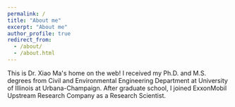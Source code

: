 ```yaml
---
permalink: /
title: "About me"
excerpt: "About me"
author_profile: true
redirect_from:
  - /about/
  - /about.html
---
```


This is Dr. Xiao Ma's home on the web!
I received my Ph.D. and M.S. degrees from Civil and Environmental Engineering Department at University of Illinois at Urbana-Champaign.
After graduate school, I joined ExxonMobil Upstream Research Company as a Research Scientist.
